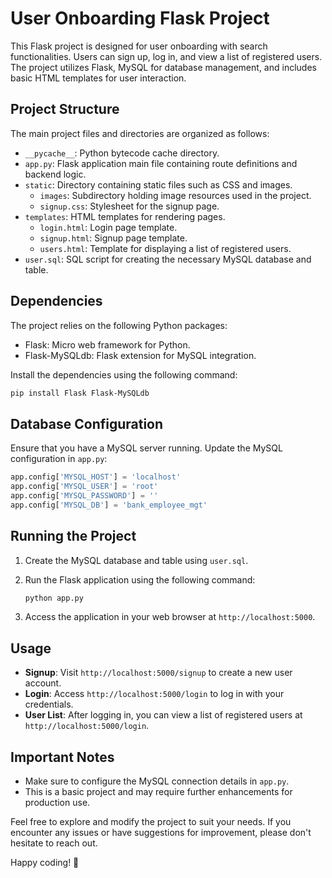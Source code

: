 # User Onboarding Flask Project

This Flask project is designed for user onboarding with search functionalities. Users can sign up, log in, and view a list of registered users. The project utilizes Flask, MySQL for database management, and includes basic HTML templates for user interaction.

## Project Structure

The main project files and directories are organized as follows:

- `__pycache__`: Python bytecode cache directory.
- `app.py`: Flask application main file containing route definitions and backend logic.
- `static`: Directory containing static files such as CSS and images.
  - `images`: Subdirectory holding image resources used in the project.
  - `signup.css`: Stylesheet for the signup page.
- `templates`: HTML templates for rendering pages.
  - `login.html`: Login page template.
  - `signup.html`: Signup page template.
  - `users.html`: Template for displaying a list of registered users.
- `user.sql`: SQL script for creating the necessary MySQL database and table.

## Dependencies

The project relies on the following Python packages:

- Flask: Micro web framework for Python.
- Flask-MySQLdb: Flask extension for MySQL integration.

Install the dependencies using the following command:

```bash
pip install Flask Flask-MySQLdb
```

## Database Configuration

Ensure that you have a MySQL server running. Update the MySQL configuration in `app.py`:

```python
app.config['MYSQL_HOST'] = 'localhost'
app.config['MYSQL_USER'] = 'root'
app.config['MYSQL_PASSWORD'] = ''
app.config['MYSQL_DB'] = 'bank_employee_mgt'
```

## Running the Project

1. Create the MySQL database and table using `user.sql`.
2. Run the Flask application using the following command:

   ```bash
   python app.py
   ```

3. Access the application in your web browser at `http://localhost:5000`.

## Usage

- **Signup**: Visit `http://localhost:5000/signup` to create a new user account.
- **Login**: Access `http://localhost:5000/login` to log in with your credentials.
- **User List**: After logging in, you can view a list of registered users at `http://localhost:5000/login`.

## Important Notes

- Make sure to configure the MySQL connection details in `app.py`.
- This is a basic project and may require further enhancements for production use.

Feel free to explore and modify the project to suit your needs. If you encounter any issues or have suggestions for improvement, please don't hesitate to reach out.

Happy coding! 🚀